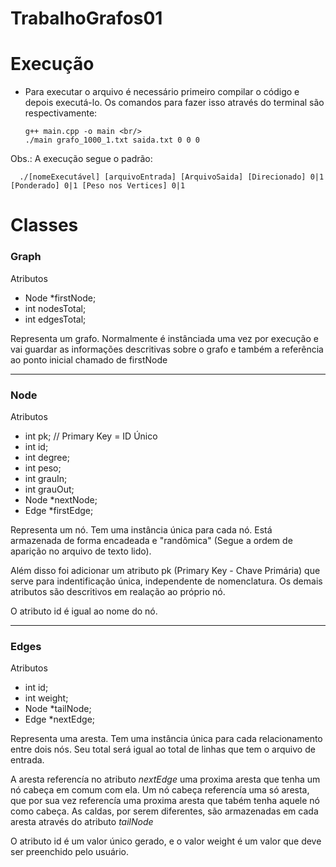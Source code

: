 # TrabalhoGrafos01

# Execução

- Para executar o arquivo é necessário primeiro compilar o código e depois executá-lo. Os comandos para fazer isso através do terminal são respectivamente:
  
    ``` 
    g++ main.cpp -o main <br/>
    ./main grafo_1000_1.txt saida.txt 0 0 0
    ```
    
 Obs.: A execução segue o padrão: 
```
  ./[nomeExecutável] [arquivoEntrada] [ArquivoSaida] [Direcionado] 0|1 [Ponderado] 0|1 [Peso nos Vertices] 0|1 
```
# Classes 

<h3> Graph </h3>

Atributos
  - Node *firstNode;
  - int nodesTotal;
  - int edgesTotal;

Representa um grafo. Normalmente é instânciada uma vez por execução e vai guardar as informações descritivas sobre o grafo e também a referência ao ponto inicial chamado de firstNode

<hr/>

<h3> Node </h3>

Atributos 
  - int pk; // Primary Key = ID Único 
  - int id;
  - int degree;
  - int peso;
  - int grauIn;
  - int grauOut;
  - Node *nextNode;
  - Edge *firstEdge;
  
  Representa um nó. Tem uma instância única para cada nó. Está armazenada de forma encadeada e "randômica" (Segue a ordem de aparição no arquivo de texto lido). 
  
  Além disso foi adicionar um atributo pk (Primary Key - Chave Primária) que serve para indentificação única, independente de nomenclatura. Os demais atributos são descritivos em realação ao próprio nó.
  
  O atributo id é igual ao nome do nó.
  
<hr/>

<h3> Edges </h3>
  
Atributos
  - int id;
  - int weight;        
  - Node *tailNode;
  - Edge *nextEdge;   
  
Representa uma aresta. Tem uma instância única para cada relacionamento entre dois nós. Seu total será igual ao total de linhas que tem o arquivo de entrada. 

A aresta referencía no atributo *nextEdge* uma proxima aresta que tenha um nó cabeça em comum com ela. Um nó cabeça referencía uma só aresta, que por sua vez referencía uma proxima aresta que tabém tenha aquele nó como cabeça. As caldas, por serem diferentes, são armazenadas em cada aresta através do atributo *tailNode*

O atributo id é um valor único gerado, e o valor weight é um valor que deve ser preenchido pelo usuário. 
